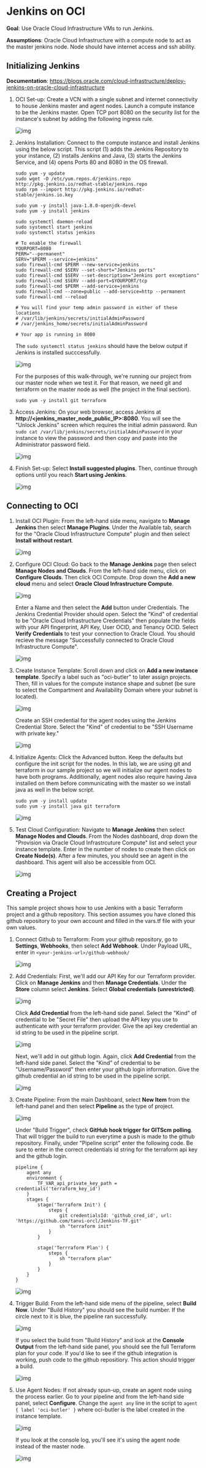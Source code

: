 # Jenkins on OCI

**Goal**: Use Oracle Cloud Infrastructure VMs to run Jenkins. 

**Assumptions**: Oracle Cloud Infrastructure with a compute node to act as the master jenkins node. Node should have internet access and ssh ability. 

## Initializing Jenkins

**Documentation**: https://blogs.oracle.com/cloud-infrastructure/deploy-jenkins-on-oracle-cloud-infrastructure

1. OCI Set-up: Create a VCN with a single subnet and internet connectivity to house Jenkins master and agent nodes. Launch a compute instance to be the Jenkins master. Open TCP port 8080 on the security list for the instance's subnet by adding the following ingress rule.

    ![img](./images/init_jenkins/ingress_rule.png)


2. Jenkins Installation: Connect to the compute instance and install Jenkins using the below script. This script (1) adds the Jenkins Repository to your instance, (2) installs Jenkins and Java, (3) starts the Jenkins Service, and (4) opens Ports 80 and 8080 in the OS firewall.

    ```
    sudo yum -y update
    sudo wget -O /etc/yum.repos.d/jenkins.repo http://pkg.jenkins.io/redhat-stable/jenkins.repo
    sudo rpm --import http://pkg.jenkins.io/redhat-stable/jenkins.io.key
    ​
    sudo yum -y install java-1.8.0-openjdk-devel
    sudo yum -y install jenkins
    ​
    sudo systemctl daemon-reload
    sudo systemctl start jenkins
    sudo systemctl status jenkins
    ​
    # To enable the firewall
    YOURPORT=8080
    PERM="--permanent"
    SERV="$PERM --service=jenkins"
    sudo firewall-cmd $PERM --new-service=jenkins
    sudo firewall-cmd $SERV --set-short="Jenkins ports"
    sudo firewall-cmd $SERV --set-description="Jenkins port exceptions"
    sudo firewall-cmd $SERV --add-port=$YOURPORT/tcp
    sudo firewall-cmd $PERM --add-service=jenkins
    sudo firewall-cmd --zone=public --add-service=http --permanent
    sudo firewall-cmd --reload
    ​
    # You will find your temp admin password in either of these locations
    # /var/lib/jenkins/secrets/initialAdminPassword
    # /var/jenkins_home/secrets/initialAdminPassword
    ​
    # Your app is running in 8080
    ```

    The `sudo systemctl status jenkins` should have the below output if Jenkins is installed succcessfully. 
            
    ![img](./images/init_jenkins/jenkins_status.png)

    
    For the purposes of this walk-through, we're running our project from our master node when we test it. For that reason, we need git and terraform on the master node as well (the project in the final section). 

    ```
    sudo yum -y install git terraform
    ```


3. Access Jenkins: On your web browser, access Jenkins at **http://<jenkins_master_node_public_IP>:8080**. You will see the "Unlock Jenkins" screen which requires the initial admin password. Run `sudo cat /var/lib/jenkins/secrets/initialAdminPassword` in your instance to view the password and then copy and paste into the Administrator password field.

    ![img](./images/init_jenkins/unlock_jenkins.png)


4. Finish Set-up: Select **Install suggested plugins**. Then, continue through options until you reach **Start using Jenkins**.

    ![img](./images/init_jenkins/install_plugins.png)


## Connecting to OCI

1. Install OCI Plugin: From the left-hand side menu, navigate to **Manage Jenkins** then select **Manage Plugins**. Under the Available tab, search for the "Oracle Cloud Infrastructure Compute" plugin and then select **Install without restart**.

    ![img](./images/oci_connection/oci_plugin.png)


2. Configure OCI Cloud: Go back to the **Manage Jenkins** page then select **Manage Nodes and Clouds**. From the left-hand side menu, click on **Configure Clouds**. Then click OCI Compute. Drop down the **Add a new cloud** menu and select **Oracle Cloud Infrastructure Compute**. 

    ![img](./images/oci_connection/add_cloud.png)

    Enter a Name and then select the **Add** button under Credentials. The Jenkins Credential Provider should open. Select the "Kind" of credential to be "Oracle Cloud Infrastructure Credentials" then populate the fields with your API fingerprint, API Key, User OCID, and Tenancy OCID. Select **Verify Credentials** to test your connection to Oracle Cloud. You should recieve the message "Successfully connected to Oracle Cloud Infrastructure Compute".

    ![img](./images/oci_connection/add_oci_credentials.png)


3. Create Instance Template: Scroll down and click on **Add a new instance template**. Specify a label such as "oci-butler" to later assign projects. Then, fill in values for the compute instance shape and subnet (be sure to select the Compartment and Availability Domain where your subnet is located). 

    ![img](./images/oci_connection/instance_template.png)


    Create an SSH credential for the agent nodes using the Jenkins Credential Store. Select the "Kind" of credential to be "SSH Username with private key." 

    ![img](./images/oci_connection/add_ssh_credentials.png)


4. Initialize Agents: Click the Advanced button. Keep the defaults but configure the init script for the nodes. In this lab, we are using git and terraform in our sample project so we will initialize our agent nodes to have both programs. Additionally, agent nodes also require having Java installed on them before communicating with the master so we install java as well in the below script.

    ```
    sudo yum -y install update
    sudo yum -y install java git terraform
    ```

    ![img](./images/oci_connection/init_agents.png)

5. Test Cloud Configuration: Navigate to **Manage Jenkins** then select **Manage Nodes and Clouds**. From the Nodes dashboard, drop down the "Provision via Oracle Cloud Infrastrcuture Compute" list and select your instance template. Enter in the number of nodes to create then click on **Create Node(s)**. After a few minutes, you should see an agent in the dashboard. This agent will also be accessible from OCI. 

    ![img](./images/oci_connection/provision_agent.png)


## Creating a Project

This sample project shows how to use Jenkins with a basic Terraform project and a github repository. This section assumes you have cloned this github repository to your own account and filled in the vars.tf file with your own values. 

1. Connect Github to Terraform: From your github repository, go to **Settings**, **Webhooks**, then select **Add Webhook**. Under Payload URL, enter in `<your-jenkins-url>/github-webhook/`

    ![img](./images/create_pipeline/github_webhook.png)

2. Add Credentials: First, we'll add our API Key for our Terraform provider. Click on **Manage Jenkins** and then **Manage Credentials**. Under the **Store** column select **Jenkins**. Select **Global credentials (unrestricted)**. 

    ![img](./images/create_pipeline/manage_credentials.png)

    Click **Add Credential** from the left-hand side panel.  Select the "Kind" of credential to be "Secret File" then upload the API key you use to authenticate with your terraform provider. Give the api key credential an id string to be used in the pipeline script.

    ![img](./images/create_pipeline/add_tf_key.png)

    Next, we'll add in out github login. Again, click **Add Credential** from the left-hand side panel.  Select the "Kind" of credential to be "Username/Password" then enter your github login information. Give the github credential an id string to be used in the pipeline script.

    ![img](./images/create_pipeline/add_github_login.png)


3. Create Pipeline: From the main Dashboard, select **New Item** from the left-hand panel and then select **Pipeline** as the type of project.

    ![img](./images/create_pipeline/create_pipeline.png)

    Under "Build Trigger", check **GitHub hook trigger for GITScm polling**. That will trigger the build to run everytime a push is made to the github repository. Finally, under "Pipeline script" enter the following code. Be sure to enter in the correct credentials id string for the terraform api key and the github login.

    ```
    pipeline {
        agent any
        environment {
            TF_VAR_api_private_key_path = credentials('terraform_key_id')
        }
        stages {
            stage('Terraform Init') {
                steps {
                    git credentialsId: 'github_cred_id', url: 'https://github.com/tanvi-orcl/Jenkins-TF.git'
                    sh "terraform init"
                }
            }
            
            stage('Terrraform Plan') {
                steps {
                    sh "terraform plan"
                }
            }
        }
    }
    ```

    ![img](./images/create_pipeline/pipeline_inputs.png)


4. Trigger Build: From the left-hand side menu of the pipeline, select **Build Now**. Under "Build History" you should see the build number. If the circle next to it is blue, the pipeline ran successfully.

    ![img](./images/create_pipeline/build_pipeline.png)

    If you select the build from "Build History" and look at the **Console Output** from the left-hand side panel, you should see the full Terraform plan for your code. If you'd like to see if the github integration is working, push code to the github repositiory. This action should trigger a build. 

    ![img](./images/create_pipeline/console_output.png)

5. Use Agent Nodes: If not already spun-up, create an agent node using the process earlier. Go to your pipeline and from the left-hand side panel, select **Configure**. Change the `agent any` line in the script to `agent { label 'oci-butler' }` where oci-butler is the label created in the instance template.

    ![img](./images/create_pipeline/agent_label.png)

    If you look at the console log, you'll see it's using the agent node instead of the master node. 

    ![img](./images/create_pipeline/agent_console_output.png)